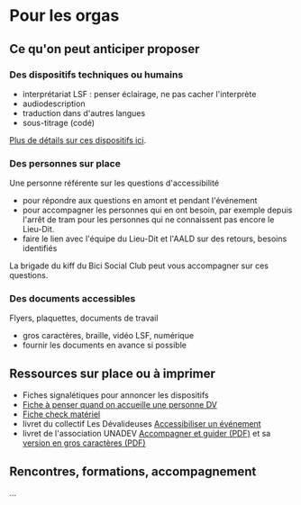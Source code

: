 # Pour les orgas

## Ce qu'on peut anticiper proposer

### Des dispositifs techniques ou humains
- interprétariat LSF : penser éclairage, ne pas cacher l'interprète
- audiodescription
- traduction dans d'autres langues
- sous-titrage (codé)

[Plus de détails sur ces dispositifs ici](orgas/dispositifs.md).

### Des personnes sur place
Une personne référente sur les questions d'accessibilité
  - pour répondre aux questions en amont et pendant l'événement
  - pour accompagner les personnes qui en ont besoin, par exemple depuis l'arrêt de tram pour les personnes qui ne connaissent pas encore le Lieu-Dit.
  - faire le lien avec l'équipe du Lieu-Dit et l'AALD sur des retours, besoins identifiés

La brigade du kiff du Bici Social Club peut vous accompagner sur ces questions.

### Des documents accessibles
Flyers, plaquettes, documents de travail
- gros caractères, braille, vidéo LSF, numérique
- fournir les documents en avance si possible

## Ressources sur place ou à imprimer
- Fiches signalétiques pour annoncer les dispositifs
- [Fiche à penser quand on accueille une personne DV](orgas/accueillir_dv.md)
- [Fiche check matériel](orgas/materiel.md)
- livret du collectif Les Dévalideuses [Accessibiliser un événement](https://lesdevalideuses.org/wp-content/uploads/2022/04/Guide_accessibiliser-un-evenement.pdf)
- livret de l'association UNADEV [Accompagner et guider (PDF)](https://www.unadev.com/app/uploads/2024/11/plaquette-unadev-savoir-etre-savoir-guider-hd-1.pdf) et sa [version en gros caractères (PDF)](https://www.unadev.com/app/uploads/2024/11/plaquette-unadev-technique-de-guide-gros-caracteres-1.pdf)

## Rencontres, formations, accompagnement
...
